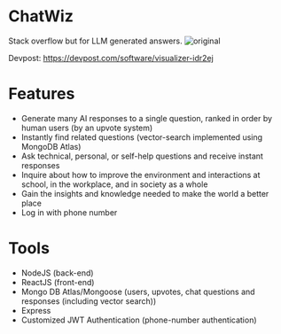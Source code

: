 # ChatWiz
Stack overflow but for LLM generated answers.
![original](https://github.com/mxudev/ChatWiz/assets/75885199/e77b4ffd-8675-40a0-8f67-758bb2126629)

Devpost: https://devpost.com/software/visualizer-idr2ej

# Features
- Generate many AI responses to a single question, ranked in order by human users (by an upvote system)
- Instantly find related questions (vector-search implemented using MongoDB Atlas)
- Ask technical, personal, or self-help questions and receive instant responses
- Inquire about how to improve the environment and interactions at school, in the workplace, and in society as a whole
- Gain the insights and knowledge needed to make the world a better place
- Log in with phone number

# Tools
- NodeJS (back-end)
- ReactJS (front-end)
- Mongo DB Atlas/Mongoose (users, upvotes, chat questions and responses (including vector search))
- Express
- Customized JWT Authentication (phone-number authentication)
